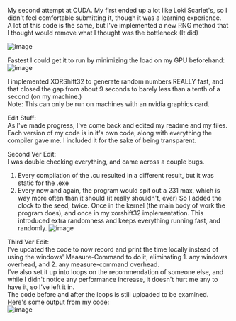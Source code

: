 My second attempt at CUDA. My first ended up a lot like Loki Scarlet's, so I didn't feel comfortable submitting it, though it was a learning experience.  
A lot of this code is the same, but I've implemented a new RNG method that I thought would remove what I thought was the bottleneck (It did)
  
![image](https://github.com/user-attachments/assets/333aa555-a61e-4dce-aacb-64aac05f6e57)  
  
Fastest I could get it to run by minimizing the load on my GPU beforehand:  
![image](https://github.com/user-attachments/assets/61d1f90b-8ad9-4717-9c2a-36a9aa30698b)  
  
I implemented XORShift32 to generate random numbers REALLY fast, and that closed the gap from about 9 seconds to barely less than a tenth of a second (on my machine.)  
Note: This can only be run on machines with an nvidia graphics card.  

Edit Stuff:  
As I've made progress, I've come back and edited my readme and my files.  
Each version of my code is in it's own code, along with everything the compiler gave me. I included it for the sake of being transparent.  
  
Second Ver Edit:  
I was double checking everything, and came across a couple bugs.  
1. Every compilation of the .cu resulted in a different result, but it was static for the .exe
2. Every now and again, the program would spit out a 231 max, which is way more often than it should (it really shouldn't, ever)
   So I added the clock to the seed, twice. Once in the kernel (the main body of work the program does), and once in my xorshift32 implementation. This introduced extra randomness and keeps everything running fast, and randomly.
   ![image](https://github.com/user-attachments/assets/e0adc2f6-1982-4832-b0f3-014a95da6cf7)

Third Ver Edit:  
I've updated the code to now record and print the time locally instead of using the windows' Measure-Command to do it, eliminating 1. any windows overhead, and 2. any measure-command overhead.  
I've also set it up into loops on the recommendation of someone else, and while I didn't notice any performance increase, it doesn't hurt me any to have it, so I've left it in.  
The code before and after the loops is still uploaded to be examined.  
Here's some output from my code:  
![image](https://github.com/user-attachments/assets/d087fbff-3729-47f6-84de-baeee8815e3f)
